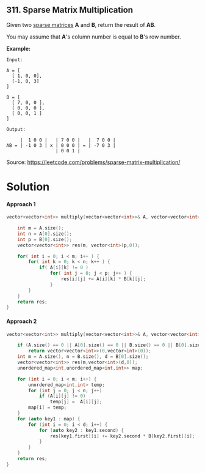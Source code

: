 ## 311. Sparse Matrix Multiplication

Given two [sparse matrices](https://en.wikipedia.org/wiki/Sparse_matrix) **A** and **B**, return the result of **AB**.

You may assume that **A**'s column number is equal to **B**'s row number.

**Example:**

```
Input:

A = [
  [ 1, 0, 0],
  [-1, 0, 3]
]

B = [
  [ 7, 0, 0 ],
  [ 0, 0, 0 ],
  [ 0, 0, 1 ]
]

Output:

     |  1 0 0 |   | 7 0 0 |   |  7 0 0 |
AB = | -1 0 3 | x | 0 0 0 | = | -7 0 3 |
                  | 0 0 1 |
```

Source: https://leetcode.com/problems/sparse-matrix-multiplication/



# Solution

#### Approach 1

```c++
vector<vector<int>> multiply(vector<vector<int>>& A, vector<vector<int>>& B) {

    int m = A.size();
    int n = A[0].size();
    int p = B[0].size();
    vector<vector<int>> res(m, vector<int>(p,0));

    for( int i = 0; i < m; i++ ) {
        for( int k = 0; k < n; k++ ) {
            if( A[i][k] != 0 )
                for( int j = 0; j < p; j++ ) {
                    res[i][j] += A[i][k] * B[k][j];
                }
        }
    }
    return res;
}
```

#### Approach 2

```c++
vector<vector<int>> multiply(vector<vector<int>>& A, vector<vector<int>>& B) {

    if (A.size() == 0 || A[0].size() == 0 || B.size() == 0 || B[0].size() == 0) 
        return vector<vector<int>>(0,vector<int>(0));
    int m = A.size(), n = B.size(), d = B[0].size();
    vector<vector<int>> res(m,vector<int>(d,0));
    unordered_map<int,unordered_map<int,int>> map;

    for (int i = 0; i < m; i++) {
        unordered_map<int,int> temp;
        for (int j = 0; j < n; j++) 
            if (A[i][j] != 0)     
                temp[j] =  A[i][j];
        map[i] = temp;
    }
    for (auto key1 : map) {
        for (int i = 0; i < d; i++) {
            for (auto key2 : key1.second) {
                res[key1.first][i] += key2.second * B[key2.first][i];
            }
        }
    }
    return res;
}
```

